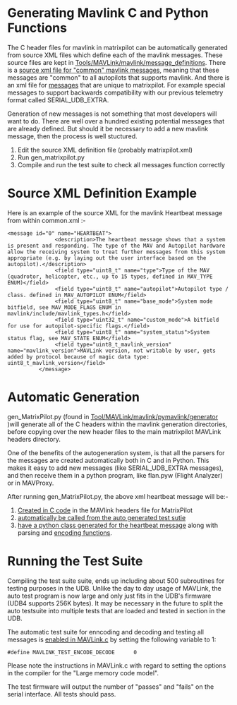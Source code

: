 # Generating Mavlink C and Python Functions

The C header files for mavlink in matrixpilot can be automatically generated from source XML files which define each of the mavlink messages. These source files are kept in [Tools/MAVLink/mavlink/message\_definitions](http://code.google.com/p/gentlenav/source/browse/trunk/#trunk%2FTools%2FMAVLink%2Fmavlink%2Fmessage_definitions%2Fv1.0). There is a [source xml file  for "common" mavlink messages](http://code.google.com/p/gentlenav/source/browse/trunk/Tools/MAVLink/mavlink/message_definitions/v1.0/matrixpilot.xml), meaning that these messages are "common" to all autopilots that supports mavlink. And there is an xml file for [messages](http://code.google.com/p/gentlenav/source/browse/trunk/Tools/MAVLink/mavlink/message_definitions/v1.0/matrixpilot.xml) that are unique to matrixpilot. For example special messages to support backwards compatibility with our previous telemetry format called SERIAL\_UDB\_EXTRA.

Generation of new messages is not something that most developers will want to do. There are well over a hundred existing potential messages that are already defined. But should it be necessary to add a new mavlink message, then the process is  well stuctured.

  1. Edit the source XML definition file (probably matrixpilot.xml)
  1. Run gen\_matrixpilot.py
  1. Compile and run the test suite to check all messages function correctly

# Source XML Definition Example

Here is an example of the source XML for the mavlink Heartbeat message from within common.xml :-
```
<message id="0" name="HEARTBEAT">
               <description>The heartbeat message shows that a system is present and responding. The type of the MAV and Autopilot hardware allow the receiving system to treat further messages from this system appropriate (e.g. by laying out the user interface based on the autopilot).</description>
               <field type="uint8_t" name="type">Type of the MAV (quadrotor, helicopter, etc., up to 15 types, defined in MAV_TYPE ENUM)</field>
               <field type="uint8_t" name="autopilot">Autopilot type / class. defined in MAV_AUTOPILOT ENUM</field>
               <field type="uint8_t" name="base_mode">System mode bitfield, see MAV_MODE_FLAGS ENUM in mavlink/include/mavlink_types.h</field>
               <field type="uint32_t" name="custom_mode">A bitfield for use for autopilot-specific flags.</field>
               <field type="uint8_t" name="system_status">System status flag, see MAV_STATE ENUM</field>
               <field type="uint8_t_mavlink_version" name="mavlink_version">MAVLink version, not writable by user, gets added by protocol because of magic data type: uint8_t_mavlink_version</field>
          </message>
```

# Automatic Generation

gen\_MatrixPilot.py (found in [Tool/MAVLink/mavlink/pymavlink/generator](http://code.google.com/p/gentlenav/source/browse/trunk/#trunk%2FTools%2FMAVLink%2Fmavlink%2Fpymavlink%2Fgenerator) )will generate all of the C headers within the mavlink generation directories, before copying over the new header files to the main matrixpilot MAVLink headers directory.

One of the benefits of the autogeneration system, is that all the parsers for the messages are created automatically both in C and in Python. This makes it easy to add new messages (like SERIAL\_UDB\_EXTRA messages), and then receive them in a python program, like flan.pyw (Flight Analyzer) or in MAVProxy.

After running gen\_MatrixPilot.py, the above xml heartbeat message will be:-

  1. [Created in C code](http://code.google.com/p/gentlenav/source/browse/trunk/MAVLink/include/common/mavlink_msg_heartbeat.h) in the MAVlink headers file for MatrixPilot
  1. [automatically be called from the auto generated test sutie](http://code.google.com/p/gentlenav/source/browse/trunk/MAVLink/include/common/testsuite.h#27)
  1. [have a python class generated for the heartbeat message](http://code.google.com/p/gentlenav/source/browse/trunk/Tools/MAVLink/mavlink/pymavlink/mavlinkv10.py#950) along with parsing and [encoding functions](http://code.google.com/p/gentlenav/source/browse/trunk/Tools/MAVLink/mavlink/pymavlink/mavlinkv10.py#3548).

# Running the Test Suite

Compiling the test suite suite, ends up including about 500 subroutines for testing purposes in the UDB. Unlike the day to day usage of MAVLink, the auto test program is now large and only just fits in the UDB's firmware (UDB4 supports 256K bytes). It may be necessary in the future to split the auto testsuite into multiple tests that are loaded and tested in section in the UDB.

The automatic test suite for enncoding and decoding and testing all messages is [enabled in MAVLink.c](http://code.google.com/p/gentlenav/source/browse/trunk/MatrixPilot/MAVLink.c#54) by setting the following variable to 1:
```
#define MAVLINK_TEST_ENCODE_DECODE      0
```

Please note the instructions in MAVLink.c with regard to setting the options in the compiler for the "Large memory code model".

The test firmware will output the number of "passes" and "fails" on the serial interface. All tests should pass.